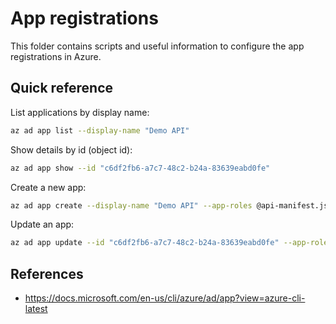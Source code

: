 # App registrations
This folder contains scripts and useful information to configure the app
registrations in Azure.

## Quick reference

List applications by display name:

```bash
az ad app list --display-name "Demo API"
```

Show details by id (object id):

```bash
az ad app show --id "c6df2fb6-a7c7-48c2-b24a-83639eabd0fe"
```

Create a new app:

```bash
az ad app create --display-name "Demo API" --app-roles @api-manifest.json
```

Update an app:

```bash
az ad app update --id "c6df2fb6-a7c7-48c2-b24a-83639eabd0fe" --app-roles @api-manifest.json
```

## References

* https://docs.microsoft.com/en-us/cli/azure/ad/app?view=azure-cli-latest
